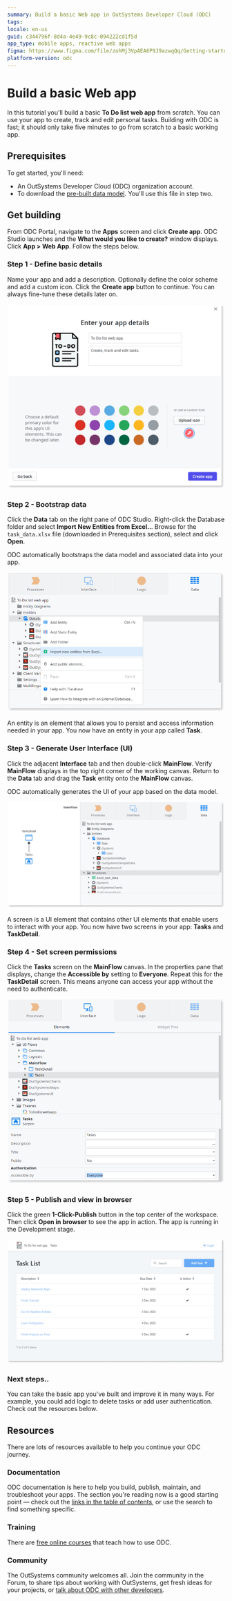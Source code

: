 ```yaml
---
summary: Build a basic Web app in OutSystems Developer Cloud (ODC)
tags: 
locale: en-us
guid: c344796f-8d4a-4e49-9c8c-094222cd1f5d
app_type: mobile apps, reactive web apps
figma: https://www.figma.com/file/zohMj3VpAEA6P9J9azwqQq/Getting-started-with-ODC?type=design&node-id=2467%3A32718&t=O0Q2LHKWp3UPsYth-1 
platform-version: odc
---
```


# Build a basic Web app

In this tutorial you'll build a basic **To Do list web app** from scratch. You can use your app to create, track and edit personal tasks. Building with ODC is fast; it should only take five minutes to go from scratch to a basic working app. 

## Prerequisites

To get started, you'll need:

* An OutSystems Developer Cloud (ODC) organization account.
* To download the [pre-built data model](images/task_data.xlsx). You'll use this file in step two.

## Get building

From ODC Portal, navigate to the **Apps** screen and click **Create app**. ODC Studio launches and the **What would you like to create?** window displays. Click **App > Web App**. Follow the steps below. 

### Step 1 - Define basic details

Name your app and add a description. Optionally define the color scheme and add a custom icon. Click the **Create app** button to continue. You can always fine-tune these details later on.

![](images/enter-app-details-ss.png)

### Step 2 - Bootstrap data 

Click the **Data** tab on the right pane of ODC Studio. Right-click the Database folder and select **Import New Entities from Excel..**. Browse for the `task_data.xlsx` file (downloaded in Prerequisites section), select and click **Open**.

<div class="info" markdown="1">

 ODC automatically bootstraps the data model and associated data into your app.

</div>

![](images/import-from-excel-ss.png)

An entity is an element that allows you to persist and access information needed in your app. You now have an entity in your app called **Task**.

### Step 3 - Generate User Interface (UI)

Click the adjacent **Interface** tab and then double-click **MainFlow**. Verify **MainFlow** displays in the top right corner of the working canvas. Return to the **Data** tab and drag the **Task** entity onto the **MainFlow** canvas.

<div class="info" markdown="1">

ODC automatically generates the UI of your app based on the data model.

</div>

![](images/generate-ui-ss.png)

A screen is a UI element that contains other UI elements that enable users to interact with your app. You now have two screens in your app: **Tasks** and **TaskDetail**.

### Step 4 - Set screen permissions

Click the **Tasks** screen on the **MainFlow** canvas. In the properties pane that displays, change the **Accessible by** setting to **Everyone**. Repeat this for the **TaskDetail** screen. This means anyone can access your app without the need to authenticate.

![](images/change-authorization-ss.png)

### Step 5 - Publish and view in browser

Click the green **1-Click-Publish** button in the top center of the workspace. Then click **Open in browser** to see the app in action. The app is running in the Development stage.

![](images/tasks-list-app-in-browser.png)


### Next steps.. 

You can take the basic app you've built and improve it in many ways. For example, you could add logic to delete tasks or add user authentication. Check out the resources below.

## Resources

There are lots of resources available to help you continue your ODC journey.

### Documentation

ODC documentation is here to help you build, publish, maintain, and troubleshoot your apps. The section you're reading now is a good starting point — check out the [links in the table of contents](https://success.outsystems.com/Documentation/outsystems-developer-cloud), or use the search to find something specific.

### Training

There are [free online courses](https://www.outsystems.com/training/courses/206/from-o11-to-outsystems-developer-cloud/) that teach how to use ODC.

### Community

The OutSystems community welcomes all. Join the community in the Forum, to share tips about working with OutSystems, get fresh ideas for your projects, or [talk about ODC with other developers](https://www.outsystems.com/forums/tag/6904/odc).

